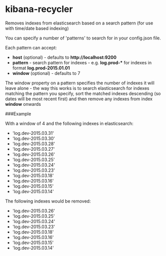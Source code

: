 # kibana-recycler

Removes indexes from elasticsearch based on a search pattern (for use with time/date based indexing)

You can specify a number of 'patterns' to search for in your config.json file.

Each pattern can accept:
* **host** (optional) - defaults to **http://localhost:9200**
* **pattern** - search pattern for indexes - e.g. **log.prod-\*** for indexes in format **log.prod-2015.01.01**
* **window** (optional) - defaults to 7

The window property on a pattern specifies the number of indexes it will leave alone - the way this works is to search elasticsearch for indexes matching the pattern you specify, sort the matched indexes descending (so dates will be most recent first) and then remove any indexes from index **window** onwards

###Example

With a window of 4 and the following indexes in elasticsearch:

* 'log.dev-2015.03.31'
* 'log.dev-2015.03.30'
* 'log.dev-2015.03.28'
* 'log.dev-2015.03.27'
* 'log.dev-2015.03.26'
* 'log.dev-2015.03.25'
* 'log.dev-2015.03.24'
* 'log.dev-2015.03.23'
* 'log.dev-2015.03.18'
* 'log.dev-2015.03.16'
* 'log.dev-2015.03.15'
* 'log.dev-2015.03.14'

The following indexes would be removed:

* 'log.dev-2015.03.26'
* 'log.dev-2015.03.25'
* 'log.dev-2015.03.24'
* 'log.dev-2015.03.23'
* 'log.dev-2015.03.18'
* 'log.dev-2015.03.16'
* 'log.dev-2015.03.15'
* 'log.dev-2015.03.14'